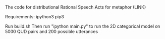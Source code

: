The code for distributional Rational Speech Acts for metaphor (LINK)

Requirements:
ipython3
pip3

Run build.sh
Then run "ipython main.py" to run the 2D categorical model on 5000 QUD pairs and 200 possible utterances


